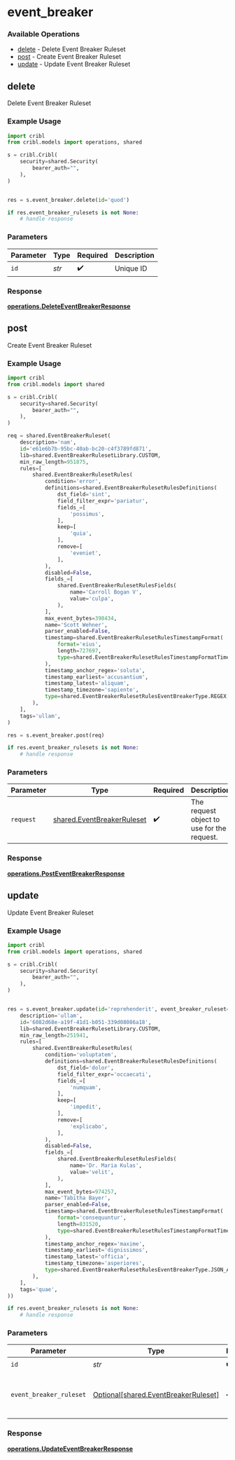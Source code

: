 # event_breaker

### Available Operations

* [delete](#delete) - Delete Event Breaker Ruleset
* [post](#post) - Create Event Breaker Ruleset
* [update](#update) - Update Event Breaker Ruleset

## delete

Delete Event Breaker Ruleset

### Example Usage

```python
import cribl
from cribl.models import operations, shared

s = cribl.Cribl(
    security=shared.Security(
        bearer_auth="",
    ),
)


res = s.event_breaker.delete(id='quod')

if res.event_breaker_rulesets is not None:
    # handle response
```

### Parameters

| Parameter          | Type               | Required           | Description        |
| ------------------ | ------------------ | ------------------ | ------------------ |
| `id`               | *str*              | :heavy_check_mark: | Unique ID          |


### Response

**[operations.DeleteEventBreakerResponse](../../models/operations/deleteeventbreakerresponse.md)**


## post

Create Event Breaker Ruleset

### Example Usage

```python
import cribl
from cribl.models import shared

s = cribl.Cribl(
    security=shared.Security(
        bearer_auth="",
    ),
)

req = shared.EventBreakerRuleset(
    description='nam',
    id='e61e6b7b-95bc-40ab-bc20-c4f3789fd871',
    lib=shared.EventBreakerRulesetLibrary.CUSTOM,
    min_raw_length=951875,
    rules=[
        shared.EventBreakerRulesetRules(
            condition='error',
            definitions=shared.EventBreakerRulesetRulesDefinitions(
                dst_field='sint',
                field_filter_expr='pariatur',
                fields_=[
                    'possimus',
                ],
                keep=[
                    'quia',
                ],
                remove=[
                    'eveniet',
                ],
            ),
            disabled=False,
            fields_=[
                shared.EventBreakerRulesetRulesFields(
                    name='Carroll Bogan V',
                    value='culpa',
                ),
            ],
            max_event_bytes=398434,
            name='Scott Wehner',
            parser_enabled=False,
            timestamp=shared.EventBreakerRulesetRulesTimestampFormat(
                format='eius',
                length=727697,
                type=shared.EventBreakerRulesetRulesTimestampFormatTimestampType.CURRENT,
            ),
            timestamp_anchor_regex='soluta',
            timestamp_earliest='accusantium',
            timestamp_latest='aliquam',
            timestamp_timezone='sapiente',
            type=shared.EventBreakerRulesetRulesEventBreakerType.REGEX,
        ),
    ],
    tags='ullam',
)

res = s.event_breaker.post(req)

if res.event_breaker_rulesets is not None:
    # handle response
```

### Parameters

| Parameter                                                                | Type                                                                     | Required                                                                 | Description                                                              |
| ------------------------------------------------------------------------ | ------------------------------------------------------------------------ | ------------------------------------------------------------------------ | ------------------------------------------------------------------------ |
| `request`                                                                | [shared.EventBreakerRuleset](../../models/shared/eventbreakerruleset.md) | :heavy_check_mark:                                                       | The request object to use for the request.                               |


### Response

**[operations.PostEventBreakerResponse](../../models/operations/posteventbreakerresponse.md)**


## update

Update Event Breaker Ruleset

### Example Usage

```python
import cribl
from cribl.models import operations, shared

s = cribl.Cribl(
    security=shared.Security(
        bearer_auth="",
    ),
)


res = s.event_breaker.update(id='reprehenderit', event_breaker_ruleset=shared.EventBreakerRuleset(
    description='ullam',
    id='6082d68e-a19f-41d1-b051-339d08086a18',
    lib=shared.EventBreakerRulesetLibrary.CUSTOM,
    min_raw_length=251941,
    rules=[
        shared.EventBreakerRulesetRules(
            condition='voluptatem',
            definitions=shared.EventBreakerRulesetRulesDefinitions(
                dst_field='dolor',
                field_filter_expr='occaecati',
                fields_=[
                    'numquam',
                ],
                keep=[
                    'impedit',
                ],
                remove=[
                    'explicabo',
                ],
            ),
            disabled=False,
            fields_=[
                shared.EventBreakerRulesetRulesFields(
                    name='Dr. Maria Kulas',
                    value='velit',
                ),
            ],
            max_event_bytes=974257,
            name='Tabitha Bayer',
            parser_enabled=False,
            timestamp=shared.EventBreakerRulesetRulesTimestampFormat(
                format='consequuntur',
                length=831520,
                type=shared.EventBreakerRulesetRulesTimestampFormatTimestampType.FORMAT,
            ),
            timestamp_anchor_regex='maxime',
            timestamp_earliest='dignissimos',
            timestamp_latest='officia',
            timestamp_timezone='asperiores',
            type=shared.EventBreakerRulesetRulesEventBreakerType.JSON_ARRAY,
        ),
    ],
    tags='quae',
))

if res.event_breaker_rulesets is not None:
    # handle response
```

### Parameters

| Parameter                                                                          | Type                                                                               | Required                                                                           | Description                                                                        |
| ---------------------------------------------------------------------------------- | ---------------------------------------------------------------------------------- | ---------------------------------------------------------------------------------- | ---------------------------------------------------------------------------------- |
| `id`                                                                               | *str*                                                                              | :heavy_check_mark:                                                                 | Unique ID                                                                          |
| `event_breaker_ruleset`                                                            | [Optional[shared.EventBreakerRuleset]](../../models/shared/eventbreakerruleset.md) | :heavy_minus_sign:                                                                 | Event Breaker Ruleset object to be updated                                         |


### Response

**[operations.UpdateEventBreakerResponse](../../models/operations/updateeventbreakerresponse.md)**

